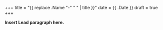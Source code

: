 +++
title = "{{ replace .Name "-" " " | title }}"
date = {{ .Date }}
draft = true
+++

**Insert Lead paragraph here.**